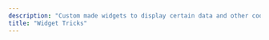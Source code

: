 ```yaml
---
description: "Custom made widgets to display certain data and other cool tips to make your portal pop."
title: "Widget Tricks"
---
```

